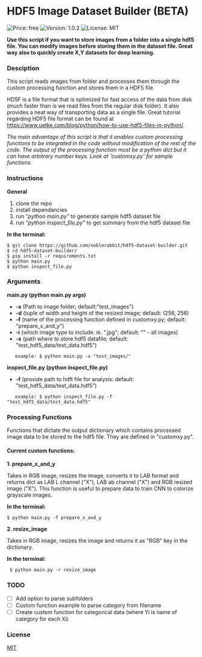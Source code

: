# HDF5 Image Dataset Builder (BETA)

![Price: free](https://img.shields.io/badge/price-FREE-0098f7.svg)
![Version: 1.0.2](https://img.shields.io/badge/version-1.0.0_-green.svg)
![License: MIT](https://img.shields.io/badge/license-MIT-blue.svg)

**Use this script if you want to store images from a folder into a single hdf5 file. You can modify images before storing them in the dataset file.
Great way also to quickly create X,Y datasets for deep learning.**

### Desciption
This script reads images from folder and processes them through the custom processing function and stores them in a HDF5 file.

HD5F is a file format that is optimized for fast access of the data from disk (much faster than is we read files from the regular disk folder).
It also provides a neat way of transporting data as a single file. Great tutorial regarding HDF5 file format can be found at https://www.uetke.com/blog/python/how-to-use-hdf5-files-in-python/.

*The main advantage of this script is that it enables custom processing functions to be integrated in the code
without modification of the rest of the code. The output of the processing function must be a python dict but it can have  arbitrary number keys. Look at 'customxy.py' for sample functions.*

### Instructions ###

**General**
1. clone the repo
2. install dependancies
3. run *"python main.py"* to generate sample hdf5 dataset file
4. run *"python inspect_file.py"* to get summary from the hdf5 dataset file

**In the terminal:**
```
$ git clone https://github.com/noblerabbit/hdf5-dataset-builder.git
$ cd hdf5-dataset-builder/
$ pip install -r requirements.txt
$ python main.py
$ python inspect_file.py
```

### Arguments ###
**main.py (python main.py args)**
* **-x** (Path to image folder; default:"test_images")
* **-d** (tuple of width and height of the resized image; default: (256, 256)
* **-f** (name of the processing function defined in customxy.py; default: "prepare_x_and_y")
* **-i** (which image type to include. ie. ".jpg"; default: "" - all images)
* **-s** (path where to store hdf5 datafile; default: "test_hdf5_data/test_data.hdf5")

```
   example: $ python main.py -x "test_images/"
```


**inspect_file.py (python inspect_file.py)**
* **-f** (provide path to hdft file for analysis: default: "test_hdf5_data/test_data.hdf5")
```
   example: $ python inspect_file.py -f "test_hdf5_data/test_data.hdf5"
```
### Processing Functions
Functions that dictate the output dictionary which contains processed image data to be stored to the hdf5 file. They are defined in "customxy.py".

#### Current custom functions: ####


**1. prepare_x_and_y**

Takes in RGB image, resizes the image, converts it to LAB format and returns dict as LAB L channel ("X"), LAB ab channel ("X")
and RGB resized image ("X").
This function is useful to prepare data to train CNN to colorize grayscale images.

**In the terminal:**
``` 
$ python main.py -f prepare_x_and_y
```


**2. resize_image**

Takes in RGB image, resizes the image and returns it as "RGB" key in the dictionary.

**In the terminal:**
```
 $ python main.py -r resize_image
```

### TODO ###
- [ ] Add option to parse subfolders
- [ ] Custom function example to parse category from filename
- [ ] Create custom function for categorical data (where Yi is name of category for each Xi)

### License
[MIT](https://choosealicense.com/licenses/mit/)